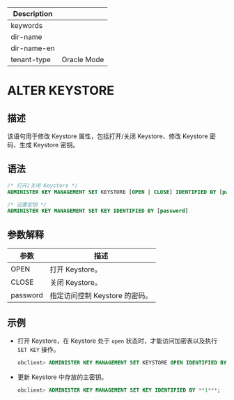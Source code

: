 | Description   |                 |
|---------------|-----------------|
| keywords      |                 |
| dir-name      |                 |
| dir-name-en   |                 |
| tenant-type   | Oracle Mode     |

# ALTER KEYSTORE

## 描述

该语句用于修改 Keystore 属性，包括打开/关闭 Keystore、修改 Keystore 密码、生成 Keystore 密钥。

## 语法

```sql
/* 打开/关闭 Keystore */
ADMINISTER KEY MANAGEMENT SET KEYSTORE [OPEN | CLOSE] IDENTIFIED BY [password];

/* 设置密钥 */
ADMINISTER KEY MANAGEMENT SET KEY IDENTIFIED BY [password]
```

## 参数解释

|    参数    |          描述          |
|----------|----------------------|
| OPEN     | 打开 Keystore。         |
| CLOSE    | 关闭 Keystore。         |
| password | 指定访问控制 Keystore 的密码。 |

## 示例

* 打开 Keystore，在 Keystore 处于 `open` 状态时，才能访问加密表以及执行 `SET KEY` 操作。

  ```sql
  obclient> ADMINISTER KEY MANAGEMENT SET KEYSTORE OPEN IDENTIFIED BY **1***;
  ```

* 更新 Keystore 中存放的主密钥。

  ```sql
  obclient> ADMINISTER KEY MANAGEMENT SET KEY IDENTIFIED BY **1***;
  ```

